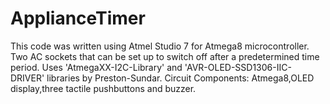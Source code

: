 # ApplianceTimer
This code was written using Atmel Studio 7 for Atmega8 microcontroller. 
Two AC sockets that can be set up to switch off after a predetermined time period. 
Uses 'AtmegaXX-I2C-Library' and 'AVR-OLED-SSD1306-IIC-DRIVER' libraries by Preston-Sundar.
Circuit Components: Atmega8,OLED display,three tactile pushbuttons and buzzer.
